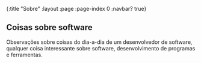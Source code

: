{:title "Sobre"
 :layout :page
 :page-index 0
 :navbar? true}

## Coisas sobre software

Observações sobre coisas do dia-a-dia de um desenvolvedor de software, qualquer coisa interessante sobre software, desenvolvimento de programas e ferramentas.